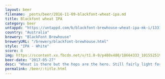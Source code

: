 ```yaml
---
layout: beer
filename: _posts/beer/2016-11-09-blackfont-wheat-ipa.md
title: Blackfont wheat IPA
category: beer
untappd: "https://untappd.com/b/blackfont-brewhouse-wheat-ipa-mk-i/1331486"
country: "Australia"
brewery: "BlackFont Brewhouse"
breweryURL: "/brewery/blackfont-brewhouse.html"
style: "IPA - White"
score: 8
img: https://scontent.xx.fbcdn.net/v/t1.0-0/p480x480/18664333_10155251934168745_7216272365991672044_n.jpg?oh=9f1b9fbdb5ae76e5ce0f6d45ecadbd97&oe=59BDE575
beer-date: "2017-05-27"
desc: "Wheat is there but the hops are the hero. Still fairly light for an IPA and somehow the bitterness barely comes through"
permalink: /beer/:title.html
---
```


